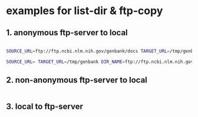 # examples for list-dir & ftp-copy

## 1. anonymous ftp-server to local

```sh

SOURCE_URL=ftp://ftp.ncbi.nlm.nih.gov/genbank/docs TARGET_URL=/tmp/genbank DIR_NAME=. REGEX_FILTER=^.+\.txt\$ scalebox app create

SOURCE_URL= TARGET_URL=/tmp/genbank DIR_NAME=ftp://ftp.ncbi.nlm.nih.gov/genbank/docs%. REGEX_FILTER=^.+\.txt\$ scalebox app create

```

## 2. non-anonymous ftp-server to local
```sh

```

## 3. local to ftp-server
```sh

```

